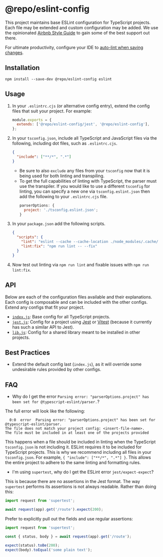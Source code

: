 # @repo/eslint-config

This project maintains base ESLint configuration for TypeScript projects. Each file may be extended and custom configuration may be added. We use the opinionated [Airbnb Style Guide](https://github.com/airbnb/javascript) to gain some of the best support out there.

For ultimate productivity, configure your IDE to [auto-lint when saving changes](https://docs.google.com/document/d/1auND9PHwIDjIN0_Ii-kA4DRDoH-jmXznPWC53GgFunM/edit).

## Installation

```shell
npm install --save-dev @repo/eslint-config eslint
```

## Usage

1. In your `.eslintrc.cjs` (or alternative config entry), extend the config files that suit your project. For example:
   ```javascript
   module.exports = {
     extends: ['@repo/eslint-config/jest', '@repo/eslint-config'],
   };
   ```
2. In your `tsconfig.json`, include all TypeScript and JavaScript files via the following, including dot files, such as `.eslintrc.cjs`.
   ```json
   {
     "include": ["**/*", ".*"]
   }
   ```
   - Be sure to also `exclude` any files from your `tsconfig` now that it is being used for both linting and transpiling.
   - To get the full capabilities of linting with TypeScript, the parser must use the transpiler. If you would like to use a different `tsconfig` for linting, you can specify a new one via `tsconfig.eslint.json` then add the following to your `.eslintrc.cjs` file.
     ```javascript
     parserOptions: {
       project: './tsconfig.eslint.json';
     }
     ```
3. In your `package.json` add the following scripts.
   ```json
   {
     "scripts": {
       "lint": "eslint --cache --cache-location ./node_modules/.cache/eslint .",
       "lint:fix": "npm run lint -- --fix"
     }
   }
   ```
4. Now test out linting via `npm run lint` and fixable issues with `npm run lint:fix`.

## API

Below are each of the configuration files available and their explanations. Each config is composable and can be included with the other configs. Extend any configs that fit your project.

- [`index.js`](./index.js): Base config for all TypeScript projects.
- [`jest.js`](./jest.js): Config for a project using [Jest](https://jestjs.io/) or [Vitest](https://vitest.dev/) (because it currently has such a similar API to Jest).
- [`lib.js`](./lib.js): Config for a shared library meant to be installed in other projects.

## Best Practices

- Extend the default config last (`index.js`), as it will override some undesirable rules provided by other configs.

## FAQ

- Why do I get the error `Parsing error: "parserOptions.project" has been set for @typescript-eslint/parser.`?

The full error will look like the following:

```
  0:0  error  Parsing error: "parserOptions.project" has been set for @typescript-eslint/parser.
The file does not match your project config: <insert-file-name>.
The file must be included in at least one of the projects provided
```

This happens when a file should be included in linting when the TypeScript `tsconfig.json` is not including it. ESLint requires it to be included for TypeScript projects. This is why we recommend including all files in your `tsconfig.json`. For example, `{ "include": ["**/*", ".*"] }`. This allows the entire project to adhere to the same linting and formatting rules.

- I'm using `supertest`, why do I get the ESLint error `jest/expect-expect`?

This is because there are no assertions in the Jest format. The way `supertest` performs its assertions is not always readable. Rather than doing this:

```typescript
import request from 'supertest';

await request(app).get('/route').expect(200);
```

Prefer to explicitly pull out the fields and use regular assertions:

```typescript
import request from 'supertest';

const { status, body } = await request(app).get('/route');

expect(status).toBe(200);
expect(body).toEqual('some plain text');
```
